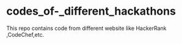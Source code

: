 # codes_of-_different_hackathons
This repo contains code from different website like HackerRank ,CodeChef,etc.
